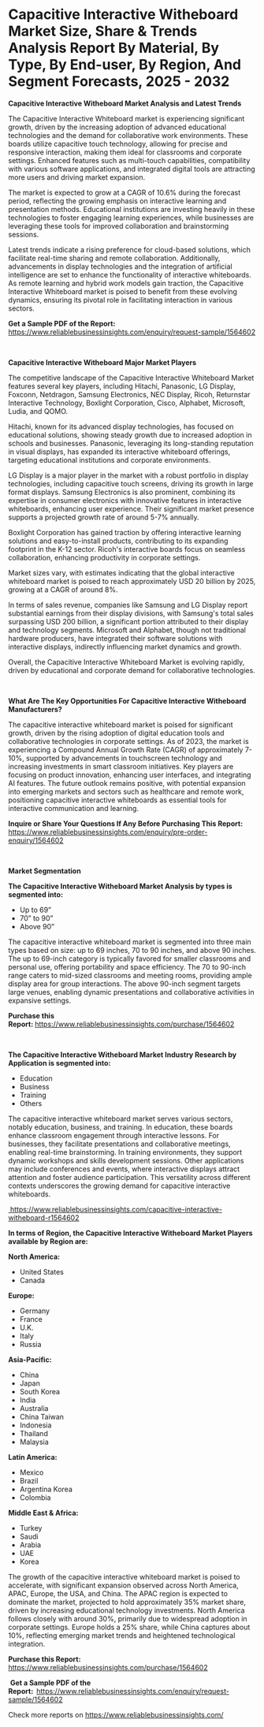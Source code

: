 <p><h1>Capacitive Interactive Witheboard Market Size, Share & Trends Analysis Report By Material, By Type, By End-user, By Region, And Segment Forecasts, 2025 - 2032</h1></p><p><strong>Capacitive Interactive Witheboard Market Analysis and Latest Trends</strong></p>
<p><p>The Capacitive Interactive Whiteboard market is experiencing significant growth, driven by the increasing adoption of advanced educational technologies and the demand for collaborative work environments. These boards utilize capacitive touch technology, allowing for precise and responsive interaction, making them ideal for classrooms and corporate settings. Enhanced features such as multi-touch capabilities, compatibility with various software applications, and integrated digital tools are attracting more users and driving market expansion.</p><p>The market is expected to grow at a CAGR of 10.6% during the forecast period, reflecting the growing emphasis on interactive learning and presentation methods. Educational institutions are investing heavily in these technologies to foster engaging learning experiences, while businesses are leveraging these tools for improved collaboration and brainstorming sessions. </p><p>Latest trends indicate a rising preference for cloud-based solutions, which facilitate real-time sharing and remote collaboration. Additionally, advancements in display technologies and the integration of artificial intelligence are set to enhance the functionality of interactive whiteboards. As remote learning and hybrid work models gain traction, the Capacitive Interactive Whiteboard market is poised to benefit from these evolving dynamics, ensuring its pivotal role in facilitating interaction in various sectors.</p></p>
<p><strong>Get a Sample PDF of the Report:&nbsp;</strong> <a href="https://www.reliablebusinessinsights.com/enquiry/request-sample/1564602?utm_campaign=2210&utm_medium=2&utm_source=Github&utm_content=ia&utm_term=27022025&utm_id=capacitive-interactive-witheboard">https://www.reliablebusinessinsights.com/enquiry/request-sample/1564602</a></p>
<p>&nbsp;</p>
<p><strong>Capacitive Interactive Witheboard Major Market Players</strong></p>
<p><p>The competitive landscape of the Capacitive Interactive Whiteboard Market features several key players, including Hitachi, Panasonic, LG Display, Foxconn, Netdragon, Samsung Electronics, NEC Display, Ricoh, Returnstar Interactive Technology, Boxlight Corporation, Cisco, Alphabet, Microsoft, Ludia, and QOMO. </p><p>Hitachi, known for its advanced display technologies, has focused on educational solutions, showing steady growth due to increased adoption in schools and businesses. Panasonic, leveraging its long-standing reputation in visual displays, has expanded its interactive whiteboard offerings, targeting educational institutions and corporate environments.</p><p>LG Display is a major player in the market with a robust portfolio in display technologies, including capacitive touch screens, driving its growth in large format displays. Samsung Electronics is also prominent, combining its expertise in consumer electronics with innovative features in interactive whiteboards, enhancing user experience. Their significant market presence supports a projected growth rate of around 5-7% annually.</p><p>Boxlight Corporation has gained traction by offering interactive learning solutions and easy-to-install products, contributing to its expanding footprint in the K-12 sector. Ricoh's interactive boards focus on seamless collaboration, enhancing productivity in corporate settings. </p><p>Market sizes vary, with estimates indicating that the global interactive whiteboard market is poised to reach approximately USD 20 billion by 2025, growing at a CAGR of around 8%. </p><p>In terms of sales revenue, companies like Samsung and LG Display report substantial earnings from their display divisions, with Samsung's total sales surpassing USD 200 billion, a significant portion attributed to their display and technology segments. Microsoft and Alphabet, though not traditional hardware producers, have integrated their software solutions with interactive displays, indirectly influencing market dynamics and growth. </p><p>Overall, the Capacitive Interactive Whiteboard Market is evolving rapidly, driven by educational and corporate demand for collaborative technologies.</p></p>
<p>&nbsp;</p>
<p><strong>What Are The Key Opportunities For Capacitive Interactive Witheboard Manufacturers?</strong></p>
<p><p>The capacitive interactive whiteboard market is poised for significant growth, driven by the rising adoption of digital education tools and collaborative technologies in corporate settings. As of 2023, the market is experiencing a Compound Annual Growth Rate (CAGR) of approximately 7-10%, supported by advancements in touchscreen technology and increasing investments in smart classroom initiatives. Key players are focusing on product innovation, enhancing user interfaces, and integrating AI features. The future outlook remains positive, with potential expansion into emerging markets and sectors such as healthcare and remote work, positioning capacitive interactive whiteboards as essential tools for interactive communication and learning.</p></p>
<p><strong>Inquire or Share Your Questions If Any Before Purchasing This Report:</strong> <a href="https://www.reliablebusinessinsights.com/enquiry/pre-order-enquiry/1564602?utm_campaign=2210&utm_medium=2&utm_source=Github&utm_content=ia&utm_term=27022025&utm_id=capacitive-interactive-witheboard">https://www.reliablebusinessinsights.com/enquiry/pre-order-enquiry/1564602</a></p>
<p>&nbsp;</p>
<p><strong>Market Segmentation</strong></p>
<p><strong>The Capacitive Interactive Witheboard Market Analysis by types is segmented into:</strong></p>
<p><ul><li>Up to 69”</li><li>70” to 90”</li><li>Above 90”</li></ul></p>
<p><p>The capacitive interactive whiteboard market is segmented into three main types based on size: up to 69 inches, 70 to 90 inches, and above 90 inches. The up to 69-inch category is typically favored for smaller classrooms and personal use, offering portability and space efficiency. The 70 to 90-inch range caters to mid-sized classrooms and meeting rooms, providing ample display area for group interactions. The above 90-inch segment targets large venues, enabling dynamic presentations and collaborative activities in expansive settings.</p></p>
<p><strong>Purchase this Report:&nbsp;</strong><a href="https://www.reliablebusinessinsights.com/purchase/1564602?utm_campaign=2210&utm_medium=2&utm_source=Github&utm_content=ia&utm_term=27022025&utm_id=capacitive-interactive-witheboard">https://www.reliablebusinessinsights.com/purchase/1564602</a></p>
<p>&nbsp;</p>
<p><strong>The Capacitive Interactive Witheboard Market Industry Research by Application is segmented into:</strong></p>
<p><ul><li>Education</li><li>Business</li><li>Training</li><li>Others</li></ul></p>
<p><p>The capacitive interactive whiteboard market serves various sectors, notably education, business, and training. In education, these boards enhance classroom engagement through interactive lessons. For businesses, they facilitate presentations and collaborative meetings, enabling real-time brainstorming. In training environments, they support dynamic workshops and skills development sessions. Other applications may include conferences and events, where interactive displays attract attention and foster audience participation. This versatility across different contexts underscores the growing demand for capacitive interactive whiteboards.</p></p>
<p><a href="https://www.reliablebusinessinsights.com/capacitive-interactive-witheboard-r1564602?utm_campaign=2210&utm_medium=2&utm_source=Github&utm_content=ia&utm_term=27022025&utm_id=capacitive-interactive-witheboard">&nbsp;https://www.reliablebusinessinsights.com/capacitive-interactive-witheboard-r1564602</a></p>
<p><strong>In terms of Region, the Capacitive Interactive Witheboard Market Players available by Region are:</strong></p>
<p>
    <p> <strong> North America: </strong>
        <ul>
            <li>United States</li>
            <li>Canada</li>
        </ul>
        </p> 
    <p> <strong> Europe: </strong>
        <ul>
            <li>Germany</li>
            <li>France</li>
            <li>U.K.</li>
            <li>Italy</li>
            <li>Russia</li>
        </ul>
        </p> 
    <p> <strong> Asia-Pacific: </strong>
        <ul>
            <li>China</li>
            <li>Japan</li>
            <li>South Korea</li>
            <li>India</li>
            <li>Australia</li>
            <li>China Taiwan</li>
            <li>Indonesia</li>
            <li>Thailand</li>
            <li>Malaysia</li>
        </ul>
        </p> 
    <p> <strong> Latin America: </strong>
        <ul>
            <li>Mexico</li>
            <li>Brazil</li>
            <li>Argentina Korea</li>
            <li>Colombia</li>
        </ul>
        </p> 
    <p> <strong> Middle East & Africa: </strong>
        <ul>
            <li>Turkey</li>
            <li>Saudi</li>
            <li>Arabia</li>
            <li>UAE</li>
            <li>Korea</li>
        </ul>
    </p>
    </p>
<p><p>The growth of the capacitive interactive whiteboard market is poised to accelerate, with significant expansion observed across North America, APAC, Europe, the USA, and China. The APAC region is expected to dominate the market, projected to hold approximately 35% market share, driven by increasing educational technology investments. North America follows closely with around 30%, primarily due to widespread adoption in corporate settings. Europe holds a 25% share, while China captures about 10%, reflecting emerging market trends and heightened technological integration.</p></p>
<p><strong>Purchase this Report: </strong><a href="https://www.reliablebusinessinsights.com/purchase/1564602?utm_campaign=2210&utm_medium=2&utm_source=Github&utm_content=ia&utm_term=27022025&utm_id=capacitive-interactive-witheboard">https://www.reliablebusinessinsights.com/purchase/1564602</a></p>
<p>&nbsp;<strong>Get a Sample PDF of the Report:&nbsp;&nbsp;</strong><a href="https://www.reliablebusinessinsights.com/enquiry/request-sample/1564602?utm_campaign=2210&utm_medium=2&utm_source=Github&utm_content=ia&utm_term=27022025&utm_id=capacitive-interactive-witheboard">https://www.reliablebusinessinsights.com/enquiry/request-sample/1564602</a></p>
<p><strong></strong></p>
<p>Check more reports on <a href="https://www.reliablebusinessinsights.com/?utm_campaign=2210&utm_medium=2&utm_source=Github&utm_content=ia&utm_term=27022025&utm_id=capacitive-interactive-witheboard">https://www.reliablebusinessinsights.com/</a></p>